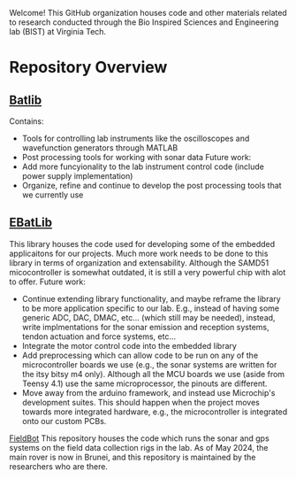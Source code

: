 Welcome! This GitHub organization houses code and other materials related to research conducted through the Bio Inspired Sciences and Engineering lab (BIST) at Virginia Tech. 

# Repository Overview

## [Batlib](https://github.com/BIST-Research/BatLib)
Contains:
- Tools for controlling lab instruments like the oscilloscopes and wavefunction generators through MATLAB
- Post processing tools for working with sonar data
Future work:
- Add more funcyionality to the lab instrument control code (include power supply implementation)
- Organize, refine and continue to develop the post processing tools that we currently use

## [EBatLib](https://github.com/BIST-Research/EBatLib)
This library houses the code used for developing some of the embedded applicaitons for our projects. Much more work needs to be done to this library in terms of organization and extensability. Although the SAMD51 micocontroller is somewhat outdated, it is still a very powerful chip with alot to offer. 
Future work:
- Continue extending library functionality, and maybe reframe the library to be more application specific to our lab. E.g., instead of having some generic ADC, DAC, DMAC, etc... (which still may be needed), instead, write implmentations for the sonar emission and reception systems, tendon actuation and force systems, etc...
- Integrate the motor control code into the embedded library
- Add preprocessing which can allow code to be run on any of the microcontroller boards we use (e.g., the sonar systems are written for the itsy bitsy m4 only). Although all the MCU boards we use (aside from Teensy 4.1) use the same microprocessor, the pinouts are different. 
- Move away from the arduino framework, and instead use Microchip's development suites. This should happen when the project moves towards more integrated hardware, e.g., the microcontroller is integrated onto our custom PCBs.

[FieldBot](https://github.com/BIST-Research/fieldbot)
This repository houses the code which runs the sonar and gps systems on the field data collection rigs in the lab. As of May 2024, the main rover is now in Brunei, and this repository is maintained by the researchers who are there. 









